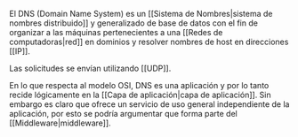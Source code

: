 El DNS (Domain Name System) es un [[Sistema de Nombres|sistema de nombres distribuido]] y generalizado de base de datos con el fin de organizar a las máquinas pertenecientes a una [[Redes de computadoras|red]] en dominios y resolver nombres de host en direcciones [[IP]].

Las solicitudes se envían utilizando [[UDP]].

En lo que respecta al modelo OSI, DNS es una aplicación y por lo tanto recide lógicamente en la [[Capa de aplicación|capa de aplicación]]. Sin embargo es claro que ofrece un servicio de uso general independiente de la aplicación, por esto se podría argumentar que forma parte del [[Middleware|middleware]].